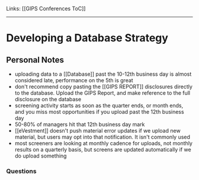 Links: [[GIPS Conferences ToC]]
___
# Developing a Database Strategy
## Personal Notes
- uploading data to a [[Database]] past the 10-12th business day is almost considered late, performance on the 5th is great
- don't recommend copy pasting the [[GIPS REPORT]] disclosures directly to the database. Upload the GIPS Report, and make reference to the full disclosure on the database
- screening activity starts as soon as the quarter ends, or month ends, and you miss most opportunities if you upload past the 12th business day
- 50-80% of managers hit that 12th business day mark
- [[eVestment]] doesn't push material error updates if we upload new material, but users may opt into that notification. It isn't commonly used
- most screeners are looking at monthly cadence for uploads, not monthly results on a quarterly basis, but screens are updated automatically if we do upload something
### Questions